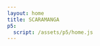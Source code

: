 ```yaml
---
layout: home
title: SCARAMANGA
p5:
  script: /assets/p5/home.js
---
```

<style>
  canvas{
    border-bottom: 1px solid rgba(67, 8, 8, 0.66);
    border-radius: 0.7em;
    box-shadow: rgba(72, 4, 4, 0.21) 0px 3px 8px;
  }
</style>